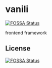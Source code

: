 # vanili
[![FOSSA Status](https://app.fossa.com/api/projects/git%2Bgithub.com%2Fnugrhrizki%2Fvanili.svg?type=shield)](https://app.fossa.com/projects/git%2Bgithub.com%2Fnugrhrizki%2Fvanili?ref=badge_shield)

frontend framework


## License
[![FOSSA Status](https://app.fossa.com/api/projects/git%2Bgithub.com%2Fnugrhrizki%2Fvanili.svg?type=large)](https://app.fossa.com/projects/git%2Bgithub.com%2Fnugrhrizki%2Fvanili?ref=badge_large)